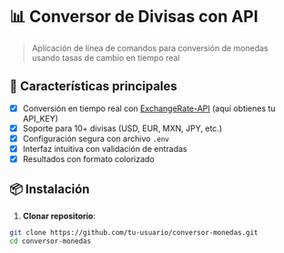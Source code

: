 # 📊 Conversor de Divisas con API

> Aplicación de línea de comandos para conversión de monedas usando tasas de cambio en tiempo real

## 🚀 Características principales

- [x] Conversión en tiempo real con [ExchangeRate-API](https://www.exchangerate-api.com/) (aquí obtienes tu API_KEY)
- [x] Soporte para 10+ divisas (USD, EUR, MXN, JPY, etc.)
- [x] Configuración segura con archivo `.env`
- [x] Interfaz intuitiva con validación de entradas
- [x] Resultados con formato colorizado

## 📦 Instalación

1. **Clonar repositorio**:
```bash
git clone https://github.com/tu-usuario/conversor-monedas.git
cd conversor-monedas
